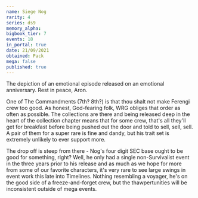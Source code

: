 ```yaml
---
name: Siege Nog
rarity: 4
series: ds9
memory_alpha:
bigbook_tier: 7
events: 18
in_portal: true
date: 21/09/2021
obtained: Pack
mega: false
published: true
---
```


The depiction of an emotional episode released on an emotional anniversary. Rest in peace, Aron.

One of The Commandments (7th? 8th?) is that thou shalt not make Ferengi crew too good. As honest, God-fearing folk, WRG obliges that order as often as possible. The collections are there and being released deep in the heart of the collection chapter means that for some crew, that's all they'll get for breakfast before being pushed out the door and told to sell, sell, sell. A pair of them for a super rare is fine and dandy, but his trait set is extremely unlikely to ever support more.

The drop off is steep from there - Nog's four digit SEC base ought to be good for something, right? Well, he only had a single non-Survivalist event in the three years prior to his release and as much as we hope for more from some of our favorite characters, it's very rare to see large swings in event work this late into Timelines. Nothing resembling a voyager, he's on the good side of a freeze-and-forget crew, but the thawpertunities will be inconsistent outside of mega events.
